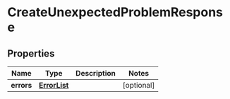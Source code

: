 # CreateUnexpectedProblemResponse

## Properties
Name | Type | Description | Notes
------------ | ------------- | ------------- | -------------
**errors** | [**ErrorList**](ErrorList.md) |  |  [optional]
